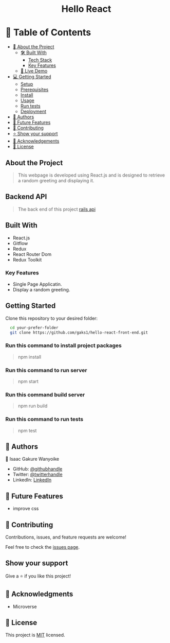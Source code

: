 <div align="center">
  

  <h1><b>Hello React</b></h1>

</div>

# 📗 Table of Contents

- [📖 About the Project](#about-project)
  - [🛠 Built With](#built-with)
    - [Tech Stack](#tech-stack)
    - [Key Features](#key-features)
  - [🚀 Live Demo](#live-demo)
- [💻 Getting Started](#getting-started)
  - [Setup](#setup)
  - [Prerequisites](#prerequisites)
  - [Install](#install)
  - [Usage](#usage)
  - [Run tests](#run-tests)
  - [Deployment](#triangular_flag_on_post-deployment)
- [👥 Authors](#authors)
- [🔭 Future Features](#future-features)
- [🤝 Contributing](#contributing)
- [⭐️ Show your support](#support)
- [🙏 Acknowledgements](#acknowledgements)
- [📝 License](#license)

## About the Project

> This webpage is developed using React.js and is designed to retrieve a random greeting and displaying it.

## Backend API
> The back end of this project
> [rails api](https://github.com/gaks1/hello-rails-back-end)
## Built With

- React.js
- Gitflow
- Redux
- React Router Dom
- Redux Toolkit

### Key Features

- Single Page Applicatin.
- Display a random greeting.

## Getting Started

Clone this repository to your desired folder:

```sh
  cd your-prefer-folder
  git clone https://github.com/gaks1/hello-react-front-end.git
```

### Run this command to install project packages

> npm install

### Run this command to run server

> npm start

### Run this command build server

> npm run build

### Run this command to run tests

> npm test

## 👥 Authors <a name="authors"></a>



👤  Isaac Gakure Wanyoike

 - GitHub: [@githubhandle](https://github.com/gaks1)
 - Twitter: [@twitterhandle](https://twitter.com/bopplov)
-  LinkedIn: [LinkedIn](https://www.linkedin.com/in/isaac-wanyoike-1841a8172/)

## 🔭 Future Features

- improve css
## 🤝 Contributing <a name="contributing"></a>

Contributions, issues, and feature requests are welcome!

Feel free to check the [issues page](https://github.com/gaks1/hello-react-front-end.git).

## Show your support

Give a ⭐️ if you like this project!

## 🙏 Acknowledgments

- Microverse

## 📝 License

This project is [MIT](./LICENSE) licensed.
